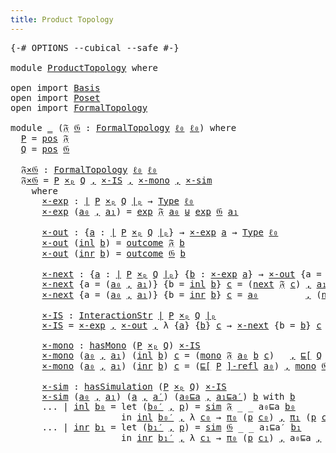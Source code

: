 ```yaml
---
title: Product Topology
---
```


<pre class="Agda"><a id="42" class="Symbol">{-#</a> <a id="46" class="Keyword">OPTIONS</a> <a id="54" class="Pragma">--cubical</a> <a id="64" class="Pragma">--safe</a> <a id="71" class="Symbol">#-}</a>

<a id="76" class="Keyword">module</a> <a id="83" href="ProductTopology.html" class="Module">ProductTopology</a> <a id="99" class="Keyword">where</a>

<a id="106" class="Keyword">open</a> <a id="111" class="Keyword">import</a> <a id="118" href="Basis.html" class="Module">Basis</a>
<a id="124" class="Keyword">open</a> <a id="129" class="Keyword">import</a> <a id="136" href="Poset.html" class="Module">Poset</a>
<a id="142" class="Keyword">open</a> <a id="147" class="Keyword">import</a> <a id="154" href="FormalTopology.html" class="Module">FormalTopology</a>

<a id="170" class="Keyword">module</a> <a id="177" href="ProductTopology.html#177" class="Module">_</a> <a id="179" class="Symbol">(</a><a id="180" href="ProductTopology.html#180" class="Bound">𝔉</a> <a id="182" href="ProductTopology.html#182" class="Bound">𝔊</a> <a id="184" class="Symbol">:</a> <a id="186" href="FormalTopology.html#1345" class="Function">FormalTopology</a> <a id="201" href="Basis.html#2446" class="Generalizable">ℓ₀</a> <a id="204" href="Basis.html#2446" class="Generalizable">ℓ₀</a><a id="206" class="Symbol">)</a> <a id="208" class="Keyword">where</a>
  <a id="216" href="ProductTopology.html#216" class="Function">P</a> <a id="218" class="Symbol">=</a> <a id="220" href="FormalTopology.html#1525" class="Function">pos</a> <a id="224" href="ProductTopology.html#180" class="Bound">𝔉</a>
  <a id="228" href="ProductTopology.html#228" class="Function">Q</a> <a id="230" class="Symbol">=</a> <a id="232" href="FormalTopology.html#1525" class="Function">pos</a> <a id="236" href="ProductTopology.html#182" class="Bound">𝔊</a>

  <a id="241" href="ProductTopology.html#241" class="Function">𝔉×𝔊</a> <a id="245" class="Symbol">:</a> <a id="247" href="FormalTopology.html#1345" class="Function">FormalTopology</a> <a id="262" href="ProductTopology.html#201" class="Bound">ℓ₀</a> <a id="265" href="ProductTopology.html#201" class="Bound">ℓ₀</a>
  <a id="270" href="ProductTopology.html#241" class="Function">𝔉×𝔊</a> <a id="274" class="Symbol">=</a> <a id="276" href="ProductTopology.html#216" class="Function">P</a> <a id="278" href="Poset.html#7749" class="Function Operator">×ₚ</a> <a id="281" href="ProductTopology.html#228" class="Function">Q</a> <a id="283" href="Agda.Builtin.Sigma.html#236" class="InductiveConstructor Operator">,</a> <a id="285" href="ProductTopology.html#735" class="Function">×-IS</a> <a id="290" href="Agda.Builtin.Sigma.html#236" class="InductiveConstructor Operator">,</a> <a id="292" href="ProductTopology.html#836" class="Function">×-mono</a> <a id="299" href="Agda.Builtin.Sigma.html#236" class="InductiveConstructor Operator">,</a> <a id="301" href="ProductTopology.html#1012" class="Function">×-sim</a>
    <a id="311" class="Keyword">where</a>
      <a id="323" href="ProductTopology.html#323" class="Function">×-exp</a> <a id="329" class="Symbol">:</a> <a id="331" href="Poset.html#2382" class="Function Operator">∣</a> <a id="333" href="ProductTopology.html#216" class="Function">P</a> <a id="335" href="Poset.html#7749" class="Function Operator">×ₚ</a> <a id="338" href="ProductTopology.html#228" class="Function">Q</a> <a id="340" href="Poset.html#2382" class="Function Operator">∣ₚ</a> <a id="343" class="Symbol">→</a> <a id="345" href="Cubical.Core.Primitives.html#1230" class="Primitive">Type</a> <a id="350" href="ProductTopology.html#201" class="Bound">ℓ₀</a>
      <a id="359" href="ProductTopology.html#323" class="Function">×-exp</a> <a id="365" class="Symbol">(</a><a id="366" href="ProductTopology.html#366" class="Bound">a₀</a> <a id="369" href="Agda.Builtin.Sigma.html#236" class="InductiveConstructor Operator">,</a> <a id="371" href="ProductTopology.html#371" class="Bound">a₁</a><a id="373" class="Symbol">)</a> <a id="375" class="Symbol">=</a> <a id="377" href="FormalTopology.html#1752" class="Function">exp</a> <a id="381" href="ProductTopology.html#180" class="Bound">𝔉</a> <a id="383" href="ProductTopology.html#366" class="Bound">a₀</a> <a id="386" href="Cubical.Data.Sum.Base.html#226" class="Datatype Operator">⊎</a> <a id="388" href="FormalTopology.html#1752" class="Function">exp</a> <a id="392" href="ProductTopology.html#182" class="Bound">𝔊</a> <a id="394" href="ProductTopology.html#371" class="Bound">a₁</a>

      <a id="404" href="ProductTopology.html#404" class="Function">×-out</a> <a id="410" class="Symbol">:</a> <a id="412" class="Symbol">{</a><a id="413" href="ProductTopology.html#413" class="Bound">a</a> <a id="415" class="Symbol">:</a> <a id="417" href="Poset.html#2382" class="Function Operator">∣</a> <a id="419" href="ProductTopology.html#216" class="Function">P</a> <a id="421" href="Poset.html#7749" class="Function Operator">×ₚ</a> <a id="424" href="ProductTopology.html#228" class="Function">Q</a> <a id="426" href="Poset.html#2382" class="Function Operator">∣ₚ</a><a id="428" class="Symbol">}</a> <a id="430" class="Symbol">→</a> <a id="432" href="ProductTopology.html#323" class="Function">×-exp</a> <a id="438" href="ProductTopology.html#413" class="Bound">a</a> <a id="440" class="Symbol">→</a> <a id="442" href="Cubical.Core.Primitives.html#1230" class="Primitive">Type</a> <a id="447" href="ProductTopology.html#201" class="Bound">ℓ₀</a>
      <a id="456" href="ProductTopology.html#404" class="Function">×-out</a> <a id="462" class="Symbol">(</a><a id="463" href="Cubical.Data.Sum.Base.html#284" class="InductiveConstructor">inl</a> <a id="467" href="ProductTopology.html#467" class="Bound">b</a><a id="468" class="Symbol">)</a> <a id="470" class="Symbol">=</a> <a id="472" href="FormalTopology.html#1852" class="Function">outcome</a> <a id="480" href="ProductTopology.html#180" class="Bound">𝔉</a> <a id="482" href="ProductTopology.html#467" class="Bound">b</a>
      <a id="490" href="ProductTopology.html#404" class="Function">×-out</a> <a id="496" class="Symbol">(</a><a id="497" href="Cubical.Data.Sum.Base.html#302" class="InductiveConstructor">inr</a> <a id="501" href="ProductTopology.html#501" class="Bound">b</a><a id="502" class="Symbol">)</a> <a id="504" class="Symbol">=</a> <a id="506" href="FormalTopology.html#1852" class="Function">outcome</a> <a id="514" href="ProductTopology.html#182" class="Bound">𝔊</a> <a id="516" href="ProductTopology.html#501" class="Bound">b</a>

      <a id="525" href="ProductTopology.html#525" class="Function">×-next</a> <a id="532" class="Symbol">:</a> <a id="534" class="Symbol">{</a><a id="535" href="ProductTopology.html#535" class="Bound">a</a> <a id="537" class="Symbol">:</a> <a id="539" href="Poset.html#2382" class="Function Operator">∣</a> <a id="541" href="ProductTopology.html#216" class="Function">P</a> <a id="543" href="Poset.html#7749" class="Function Operator">×ₚ</a> <a id="546" href="ProductTopology.html#228" class="Function">Q</a> <a id="548" href="Poset.html#2382" class="Function Operator">∣ₚ</a><a id="550" class="Symbol">}</a> <a id="552" class="Symbol">{</a><a id="553" href="ProductTopology.html#553" class="Bound">b</a> <a id="555" class="Symbol">:</a> <a id="557" href="ProductTopology.html#323" class="Function">×-exp</a> <a id="563" href="ProductTopology.html#535" class="Bound">a</a><a id="564" class="Symbol">}</a> <a id="566" class="Symbol">→</a> <a id="568" href="ProductTopology.html#404" class="Function">×-out</a> <a id="574" class="Symbol">{</a><a id="575" class="Argument">a</a> <a id="577" class="Symbol">=</a> <a id="579" href="ProductTopology.html#535" class="Bound">a</a><a id="580" class="Symbol">}</a> <a id="582" href="ProductTopology.html#553" class="Bound">b</a> <a id="584" class="Symbol">→</a> <a id="586" href="Poset.html#2382" class="Function Operator">∣</a> <a id="588" href="ProductTopology.html#216" class="Function">P</a> <a id="590" href="Poset.html#7749" class="Function Operator">×ₚ</a> <a id="593" href="ProductTopology.html#228" class="Function">Q</a> <a id="595" href="Poset.html#2382" class="Function Operator">∣ₚ</a>
      <a id="604" href="ProductTopology.html#525" class="Function">×-next</a> <a id="611" class="Symbol">{</a><a id="612" class="Argument">a</a> <a id="614" class="Symbol">=</a> <a id="616" class="Symbol">(</a><a id="617" href="ProductTopology.html#617" class="Bound">a₀</a> <a id="620" href="Agda.Builtin.Sigma.html#236" class="InductiveConstructor Operator">,</a> <a id="622" href="ProductTopology.html#622" class="Bound">a₁</a><a id="624" class="Symbol">)}</a> <a id="627" class="Symbol">{</a><a id="628" class="Argument">b</a> <a id="630" class="Symbol">=</a> <a id="632" href="Cubical.Data.Sum.Base.html#284" class="InductiveConstructor">inl</a> <a id="636" href="ProductTopology.html#636" class="Bound">b</a><a id="637" class="Symbol">}</a> <a id="639" href="ProductTopology.html#639" class="Bound">c</a> <a id="641" class="Symbol">=</a> <a id="643" class="Symbol">(</a><a id="644" href="FormalTopology.html#1978" class="Function">next</a> <a id="649" href="ProductTopology.html#180" class="Bound">𝔉</a> <a id="651" href="ProductTopology.html#639" class="Bound">c</a><a id="652" class="Symbol">)</a> <a id="654" href="Agda.Builtin.Sigma.html#236" class="InductiveConstructor Operator">,</a> <a id="656" href="ProductTopology.html#622" class="Bound">a₁</a>
      <a id="665" href="ProductTopology.html#525" class="Function">×-next</a> <a id="672" class="Symbol">{</a><a id="673" class="Argument">a</a> <a id="675" class="Symbol">=</a> <a id="677" class="Symbol">(</a><a id="678" href="ProductTopology.html#678" class="Bound">a₀</a> <a id="681" href="Agda.Builtin.Sigma.html#236" class="InductiveConstructor Operator">,</a> <a id="683" href="ProductTopology.html#683" class="Bound">a₁</a><a id="685" class="Symbol">)}</a> <a id="688" class="Symbol">{</a><a id="689" class="Argument">b</a> <a id="691" class="Symbol">=</a> <a id="693" href="Cubical.Data.Sum.Base.html#302" class="InductiveConstructor">inr</a> <a id="697" href="ProductTopology.html#697" class="Bound">b</a><a id="698" class="Symbol">}</a> <a id="700" href="ProductTopology.html#700" class="Bound">c</a> <a id="702" class="Symbol">=</a> <a id="704" href="ProductTopology.html#678" class="Bound">a₀</a>         <a id="715" href="Agda.Builtin.Sigma.html#236" class="InductiveConstructor Operator">,</a> <a id="717" class="Symbol">(</a><a id="718" href="FormalTopology.html#1978" class="Function">next</a> <a id="723" href="ProductTopology.html#182" class="Bound">𝔊</a> <a id="725" href="ProductTopology.html#700" class="Bound">c</a><a id="726" class="Symbol">)</a>

      <a id="735" href="ProductTopology.html#735" class="Function">×-IS</a> <a id="740" class="Symbol">:</a> <a id="742" href="FormalTopology.html#141" class="Function">InteractionStr</a> <a id="757" href="Poset.html#2382" class="Function Operator">∣</a> <a id="759" href="ProductTopology.html#216" class="Function">P</a> <a id="761" href="Poset.html#7749" class="Function Operator">×ₚ</a> <a id="764" href="ProductTopology.html#228" class="Function">Q</a> <a id="766" href="Poset.html#2382" class="Function Operator">∣ₚ</a>
      <a id="775" href="ProductTopology.html#735" class="Function">×-IS</a> <a id="780" class="Symbol">=</a> <a id="782" href="ProductTopology.html#323" class="Function">×-exp</a> <a id="788" href="Agda.Builtin.Sigma.html#236" class="InductiveConstructor Operator">,</a> <a id="790" href="ProductTopology.html#404" class="Function">×-out</a> <a id="796" href="Agda.Builtin.Sigma.html#236" class="InductiveConstructor Operator">,</a> <a id="798" class="Symbol">λ</a> <a id="800" class="Symbol">{</a><a id="801" href="ProductTopology.html#801" class="Bound">a</a><a id="802" class="Symbol">}</a> <a id="804" class="Symbol">{</a><a id="805" href="ProductTopology.html#805" class="Bound">b</a><a id="806" class="Symbol">}</a> <a id="808" href="ProductTopology.html#808" class="Bound">c</a> <a id="810" class="Symbol">→</a> <a id="812" href="ProductTopology.html#525" class="Function">×-next</a> <a id="819" class="Symbol">{</a><a id="820" class="Argument">b</a> <a id="822" class="Symbol">=</a> <a id="824" href="ProductTopology.html#805" class="Bound">b</a><a id="825" class="Symbol">}</a> <a id="827" href="ProductTopology.html#808" class="Bound">c</a>

      <a id="836" href="ProductTopology.html#836" class="Function">×-mono</a> <a id="843" class="Symbol">:</a> <a id="845" href="FormalTopology.html#791" class="Function">hasMono</a> <a id="853" class="Symbol">(</a><a id="854" href="ProductTopology.html#216" class="Function">P</a> <a id="856" href="Poset.html#7749" class="Function Operator">×ₚ</a> <a id="859" href="ProductTopology.html#228" class="Function">Q</a><a id="860" class="Symbol">)</a> <a id="862" href="ProductTopology.html#735" class="Function">×-IS</a>
      <a id="873" href="ProductTopology.html#836" class="Function">×-mono</a> <a id="880" class="Symbol">(</a><a id="881" href="ProductTopology.html#881" class="Bound">a₀</a> <a id="884" href="Agda.Builtin.Sigma.html#236" class="InductiveConstructor Operator">,</a> <a id="886" href="ProductTopology.html#886" class="Bound">a₁</a><a id="888" class="Symbol">)</a> <a id="890" class="Symbol">(</a><a id="891" href="Cubical.Data.Sum.Base.html#284" class="InductiveConstructor">inl</a> <a id="895" href="ProductTopology.html#895" class="Bound">b</a><a id="896" class="Symbol">)</a> <a id="898" href="ProductTopology.html#898" class="Bound">c</a> <a id="900" class="Symbol">=</a> <a id="902" class="Symbol">(</a><a id="903" href="FormalTopology.html#2107" class="Function">mono</a> <a id="908" href="ProductTopology.html#180" class="Bound">𝔉</a> <a id="910" href="ProductTopology.html#881" class="Bound">a₀</a> <a id="913" href="ProductTopology.html#895" class="Bound">b</a> <a id="915" href="ProductTopology.html#898" class="Bound">c</a><a id="916" class="Symbol">)</a>   <a id="920" href="Agda.Builtin.Sigma.html#236" class="InductiveConstructor Operator">,</a> <a id="922" href="Poset.html#3014" class="Function Operator">⊑[</a> <a id="925" href="ProductTopology.html#228" class="Function">Q</a> <a id="927" href="Poset.html#3014" class="Function Operator">]-refl</a> <a id="934" href="ProductTopology.html#886" class="Bound">a₁</a>
      <a id="943" href="ProductTopology.html#836" class="Function">×-mono</a> <a id="950" class="Symbol">(</a><a id="951" href="ProductTopology.html#951" class="Bound">a₀</a> <a id="954" href="Agda.Builtin.Sigma.html#236" class="InductiveConstructor Operator">,</a> <a id="956" href="ProductTopology.html#956" class="Bound">a₁</a><a id="958" class="Symbol">)</a> <a id="960" class="Symbol">(</a><a id="961" href="Cubical.Data.Sum.Base.html#302" class="InductiveConstructor">inr</a> <a id="965" href="ProductTopology.html#965" class="Bound">b</a><a id="966" class="Symbol">)</a> <a id="968" href="ProductTopology.html#968" class="Bound">c</a> <a id="970" class="Symbol">=</a> <a id="972" class="Symbol">(</a><a id="973" href="Poset.html#3014" class="Function Operator">⊑[</a> <a id="976" href="ProductTopology.html#216" class="Function">P</a> <a id="978" href="Poset.html#3014" class="Function Operator">]-refl</a> <a id="985" href="ProductTopology.html#951" class="Bound">a₀</a><a id="987" class="Symbol">)</a> <a id="989" href="Agda.Builtin.Sigma.html#236" class="InductiveConstructor Operator">,</a> <a id="991" href="FormalTopology.html#2107" class="Function">mono</a> <a id="996" href="ProductTopology.html#182" class="Bound">𝔊</a> <a id="998" href="ProductTopology.html#956" class="Bound">a₁</a> <a id="1001" href="ProductTopology.html#965" class="Bound">b</a> <a id="1003" href="ProductTopology.html#968" class="Bound">c</a>

      <a id="1012" href="ProductTopology.html#1012" class="Function">×-sim</a> <a id="1018" class="Symbol">:</a> <a id="1020" href="FormalTopology.html#1125" class="Function">hasSimulation</a> <a id="1034" class="Symbol">(</a><a id="1035" href="ProductTopology.html#216" class="Function">P</a> <a id="1037" href="Poset.html#7749" class="Function Operator">×ₚ</a> <a id="1040" href="ProductTopology.html#228" class="Function">Q</a><a id="1041" class="Symbol">)</a> <a id="1043" href="ProductTopology.html#735" class="Function">×-IS</a>
      <a id="1054" href="ProductTopology.html#1012" class="Function">×-sim</a> <a id="1060" class="Symbol">(</a><a id="1061" href="ProductTopology.html#1061" class="Bound">a₀</a> <a id="1064" href="Agda.Builtin.Sigma.html#236" class="InductiveConstructor Operator">,</a> <a id="1066" href="ProductTopology.html#1066" class="Bound">a₁</a><a id="1068" class="Symbol">)</a> <a id="1070" class="Symbol">(</a><a id="1071" href="ProductTopology.html#1071" class="Bound">a</a> <a id="1073" href="Agda.Builtin.Sigma.html#236" class="InductiveConstructor Operator">,</a> <a id="1075" href="ProductTopology.html#1075" class="Bound">a′</a><a id="1077" class="Symbol">)</a> <a id="1079" class="Symbol">(</a><a id="1080" href="ProductTopology.html#1080" class="Bound">a₀⊑a</a> <a id="1085" href="Agda.Builtin.Sigma.html#236" class="InductiveConstructor Operator">,</a> <a id="1087" href="ProductTopology.html#1087" class="Bound">a₁⊑a′</a><a id="1092" class="Symbol">)</a> <a id="1094" href="ProductTopology.html#1094" class="Bound">b</a> <a id="1096" class="Keyword">with</a> <a id="1101" href="ProductTopology.html#1094" class="Bound">b</a>
      <a id="1109" class="Symbol">...</a> <a id="1113" class="Symbol">|</a> <a id="1115" href="Cubical.Data.Sum.Base.html#284" class="InductiveConstructor">inl</a> <a id="1119" href="ProductTopology.html#1119" class="Bound">b₀</a> <a id="1122" class="Symbol">=</a> <a id="1124" class="Keyword">let</a> <a id="1128" class="Symbol">(</a><a id="1129" href="ProductTopology.html#1129" class="Bound">b₀′</a> <a id="1133" href="Agda.Builtin.Sigma.html#236" class="InductiveConstructor Operator">,</a> <a id="1135" href="ProductTopology.html#1135" class="Bound">p</a><a id="1136" class="Symbol">)</a> <a id="1138" class="Symbol">=</a> <a id="1140" href="FormalTopology.html#2192" class="Function">sim</a> <a id="1144" href="ProductTopology.html#180" class="Bound">𝔉</a> <a id="1146" class="Symbol">_</a> <a id="1148" class="Symbol">_</a> <a id="1150" class="Bound">a₀⊑a</a> <a id="1155" href="ProductTopology.html#1119" class="Bound">b₀</a>
                     <a id="1179" class="Keyword">in</a> <a id="1182" href="Cubical.Data.Sum.Base.html#284" class="InductiveConstructor">inl</a> <a id="1186" href="ProductTopology.html#1129" class="Bound">b₀′</a> <a id="1190" href="Agda.Builtin.Sigma.html#236" class="InductiveConstructor Operator">,</a> <a id="1192" class="Symbol">λ</a> <a id="1194" href="ProductTopology.html#1194" class="Bound">c₀</a> <a id="1197" class="Symbol">→</a> <a id="1199" href="Basis.html#1007" class="Field">π₀</a> <a id="1202" class="Symbol">(</a><a id="1203" href="ProductTopology.html#1135" class="Bound">p</a> <a id="1205" href="ProductTopology.html#1194" class="Bound">c₀</a><a id="1207" class="Symbol">)</a> <a id="1209" href="Agda.Builtin.Sigma.html#236" class="InductiveConstructor Operator">,</a> <a id="1211" href="Basis.html#1018" class="Field">π₁</a> <a id="1214" class="Symbol">(</a><a id="1215" href="ProductTopology.html#1135" class="Bound">p</a> <a id="1217" href="ProductTopology.html#1194" class="Bound">c₀</a><a id="1219" class="Symbol">)</a> <a id="1221" href="Agda.Builtin.Sigma.html#236" class="InductiveConstructor Operator">,</a> <a id="1223" class="Bound">a₁⊑a′</a>
      <a id="1235" class="Symbol">...</a> <a id="1239" class="Symbol">|</a> <a id="1241" href="Cubical.Data.Sum.Base.html#302" class="InductiveConstructor">inr</a> <a id="1245" href="ProductTopology.html#1245" class="Bound">b₁</a> <a id="1248" class="Symbol">=</a> <a id="1250" class="Keyword">let</a> <a id="1254" class="Symbol">(</a><a id="1255" href="ProductTopology.html#1255" class="Bound">b₁′</a> <a id="1259" href="Agda.Builtin.Sigma.html#236" class="InductiveConstructor Operator">,</a> <a id="1261" href="ProductTopology.html#1261" class="Bound">p</a><a id="1262" class="Symbol">)</a> <a id="1264" class="Symbol">=</a> <a id="1266" href="FormalTopology.html#2192" class="Function">sim</a> <a id="1270" href="ProductTopology.html#182" class="Bound">𝔊</a> <a id="1272" class="Symbol">_</a> <a id="1274" class="Symbol">_</a> <a id="1276" class="Bound">a₁⊑a′</a> <a id="1282" href="ProductTopology.html#1245" class="Bound">b₁</a>
                     <a id="1306" class="Keyword">in</a> <a id="1309" href="Cubical.Data.Sum.Base.html#302" class="InductiveConstructor">inr</a> <a id="1313" href="ProductTopology.html#1255" class="Bound">b₁′</a> <a id="1317" href="Agda.Builtin.Sigma.html#236" class="InductiveConstructor Operator">,</a> <a id="1319" class="Symbol">λ</a> <a id="1321" href="ProductTopology.html#1321" class="Bound">c₁</a> <a id="1324" class="Symbol">→</a> <a id="1326" href="Basis.html#1007" class="Field">π₀</a> <a id="1329" class="Symbol">(</a><a id="1330" href="ProductTopology.html#1261" class="Bound">p</a> <a id="1332" href="ProductTopology.html#1321" class="Bound">c₁</a><a id="1334" class="Symbol">)</a> <a id="1336" href="Agda.Builtin.Sigma.html#236" class="InductiveConstructor Operator">,</a> <a id="1338" class="Bound">a₀⊑a</a> <a id="1343" href="Agda.Builtin.Sigma.html#236" class="InductiveConstructor Operator">,</a> <a id="1345" href="Basis.html#1018" class="Field">π₁</a> <a id="1348" class="Symbol">(</a><a id="1349" href="ProductTopology.html#1261" class="Bound">p</a> <a id="1351" href="ProductTopology.html#1321" class="Bound">c₁</a><a id="1353" class="Symbol">)</a>
</pre>